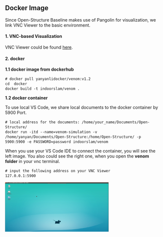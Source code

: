 ## Docker Image

Since Open-Structure Baseline makes use of Pangolin for visualization, we link VNC Viewer to the basic environment. 

#### 1. VNC-based Visualization 

VNC Viewer could be found [here](https://www.realvnc.com/en/connect/download/viewer/). 

#### 2. docker 

**1.1 docker image from dockerhub**

```
# docker pull yanyanlidocker/venom:v1.2
cd  docker
docker build -t indoorslam/venom .
```
**1.2 docker container**

To use local VS Code, we share local documents to the docker container by 5900 Port.

```
# local address for the documents: /home/your_name/Documents/Open-Structure/
docker run -itd --name=venom-simulation -v /home/yanyan/Documents/Open-Structure:/home/Open-Structure/ -p 5900:5900 -e PASSWORD=password indoorslam/venom 
```

When you use your VS Code IDE to connect the container, you will see the left image. You also could see the right one, when you open the **venom folder** in your vnc terminal.

```
# input the following address on your VNC Viewer
127.0.0.1:5900 
```

<img src="../../images/docker.png" alt="docker" style="zoom:33%;" />

